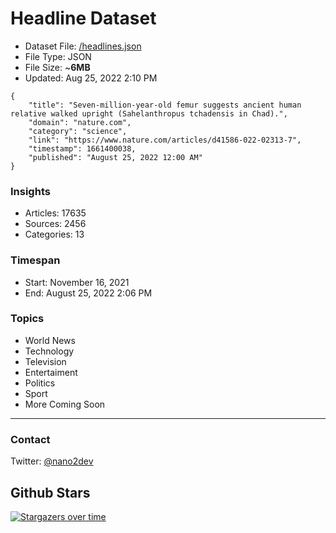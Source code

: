 # Headline Dataset

- Dataset File: [/headlines.json](https://raw.githubusercontent.com/fwd/news/master/headlines.json) 
- File Type: JSON
- File Size: ~**6MB**
- Updated: Aug 25, 2022 2:10 PM

```
{
    "title": "Seven-million-year-old femur suggests ancient human relative walked upright (Sahelanthropus tchadensis in Chad).",
    "domain": "nature.com",
    "category": "science",
    "link": "https://www.nature.com/articles/d41586-022-02313-7",
    "timestamp": 1661400038,
    "published": "August 25, 2022 12:00 AM"
}
```

### Insights

- Articles: 17635
- Sources: 2456
- Categories: 13

### Timespan

- Start: November 16, 2021
- End: August 25, 2022 2:06 PM

### Topics

- World News
- Technology
- Television
- Entertaiment
- Politics
- Sport
- More Coming Soon

---

### Contact 

Twitter: [@nano2dev](https://twitter.com/nano2dev)

## Github Stars

[![Stargazers over time](https://starchart.cc/fwd/news.svg)](https://starchart.cc/fwd/news)
	